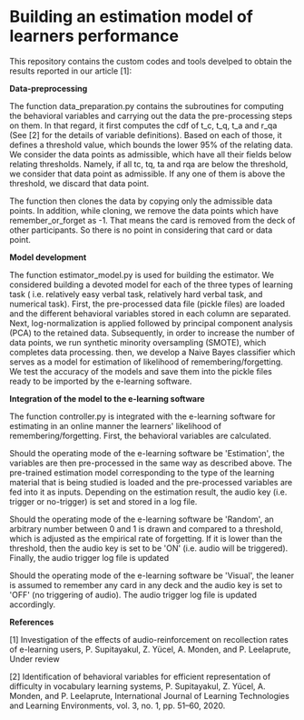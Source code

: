 # Building an estimation model of learners performance 

This repository contains the custom codes and tools develped to obtain the results reported in our article [1]:

**Data-preprocessing**

The function data_preparation.py contains the subroutines for computing the behavioral variables and carrying out the data the pre-processing steps on them. In that regard, it first computes the cdf of t_c, t_q, t_a and r_qa (See [2] for the details of variable definitions). Based on each of those, it defines a threshold value, which bounds the lower 95% of the relating data. We consider the data points as admissible, which have all their fields below relating thresholds. Namely, if all tc, tq, ta and rqa are below the threshold, we consider that data point as admissible. If any one of them is above the threshold, we discard that data point. 

The function then clones the data by copying only the admissible data points. In addition, while cloning, we remove the data points which have remember_or_forget 
as -1. That means the card is removed from the deck of other participants. So there is no point in considering that card or data point.

**Model development**

The function estimator_model.py is used for building the estimator. We considered building a devoted model for each of the three types of learning task ( i.e. relatively easy verbal task, relatively hard verbal task, and numerical task). First, the pre-processed data file (pickle files) are loaded and the different behavioral variables stored in each column are separated. Next, log-normalization is applied followed by principal component analysis (PCA) to the retained data. Subsequently, in order to  increase the number of data points, we run synthetic minority oversampling (SMOTE), which completes data processing. then, we develop a Naive Bayes classifier which serves as a model for estimation of likelihood of remembering/forgetting. We test the accuracy of the models and save them into  the pickle files ready to be imported by the e-learning software.

**Integration of the model to the e-learning software**

The function controller.py is integrated with the e-learning software for estimating in an online manner the learners' likelihood of remembering/forgetting. First, the behavioral variables are calculated. 

Should the operating mode of the e-learning software be 'Estimation', the variables are then pre-processed in the same way as described above. The pre-trained estimation model corresponding to the type of the learning material that is being studied is loaded and the pre-processed variables are fed into it as inputs. Depending on the estimation result, the audio key (i.e. trigger or no-trigger) is set and stored in a log file.
    
Should the operating mode of the e-learning software be 'Random', an arbitrary number between 0 and 1 is drawn and compared to a threshold, which is adjusted as the empirical rate of forgetting. If it is lower than the threshold, then the audio key is set to be 'ON' (i.e. audio will be triggered). Finally,  the audio trigger log file is updated 

Should the operating mode of the e-learning software be 'Visual',  the leaner is assumed to remember any card in any deck and the audio key is set to 'OFF' (no triggering of audio). The audio trigger log file is updated accordingly.
    

**References**

[1] Investigation of the effects of audio-reinforcement on recollection rates of e-learning users,
P. Supitayakul, Z. Yücel, A. Monden, and P. Leelaprute,
Under review

[2] Identification of behavioral variables for efficient representation of difficulty in vocabulary learning systems,
P. Supitayakul, Z. Yücel, A. Monden, and P. Leelaprute,
International Journal of Learning Technologies and Learning Environments, vol. 3, no. 1, pp. 51–60, 2020.
